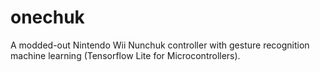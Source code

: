 # onechuk
A modded-out Nintendo Wii Nunchuk controller with gesture recognition machine learning (Tensorflow Lite for Microcontrollers).
